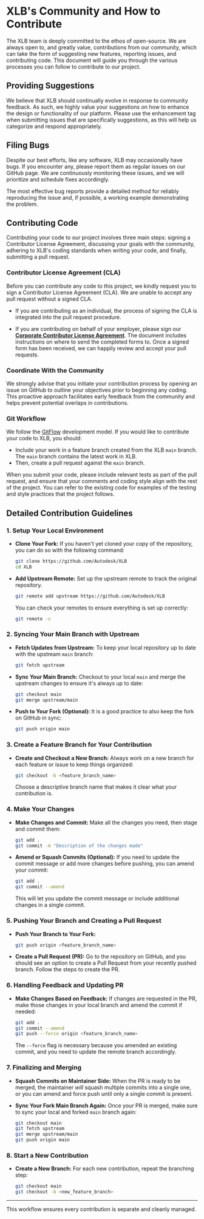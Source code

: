 # XLB's Community and How to Contribute

The XLB team is deeply committed to the ethos of open-source. We are always open to, and greatly value, contributions from our community, which can take the form of suggesting new features, reporting issues, and contributing code. This document will guide you through the various processes you can follow to contribute to our project.

## Providing Suggestions

We believe that XLB should continually evolve in response to community feedback. As such, we highly value your suggestions on how to enhance the design or functionality of our platform. Please use the enhancement tag when submitting issues that are specifically suggestions, as this will help us categorize and respond appropriately.

## Filing Bugs

Despite our best efforts, like any software, XLB may occasionally have bugs. If you encounter any, please report them as regular issues on our GitHub page. We are continuously monitoring these issues, and we will prioritize and schedule fixes accordingly.

The most effective bug reports provide a detailed method for reliably reproducing the issue and, if possible, a working example demonstrating the problem.

## Contributing Code

Contributing your code to our project involves three main steps: signing a Contributor License Agreement, discussing your goals with the community, adhering to XLB's coding standards when writing your code, and finally, submitting a pull request.


### Contributor License Agreement (CLA)

Before you can contribute any code to this project, we kindly request you to sign a Contributor License Agreement (CLA). We are unable to accept any pull request without a signed CLA.

- If you are contributing as an individual, the process of signing the CLA is integrated into the pull request procedure.

- If you are contributing on behalf of your employer, please sign our [**Corporate Contributor License Agreement**](https://github.com/Autodesk/autodesk.github.io/releases/download/1.0/ADSK.Form.Corp.Contrib.Agmt.for.Open.Source.docx). The document includes instructions on where to send the completed forms to. Once a signed form has been received, we can happily review and accept your pull requests.

### Coordinate With the Community

We strongly advise that you initiate your contribution process by opening an issue on GitHub to outline your objectives prior to beginning any coding. This proactive approach facilitates early feedback from the community and helps prevent potential overlaps in contributions.

### Git Workflow

We follow the [GitFlow](http://nvie.com/posts/a-successful-git-branching-model/) development model. 
If you would like to contribute your code to XLB, you should:
- Include your work in a feature branch created from the XLB `main` branch. The `main` branch contains the latest work in XLB. 
- Then, create a pull request against the `main` branch.


When you submit your code, please include relevant tests as part of the pull request, and ensure that your comments and coding style align with the rest of the project. You can refer to the existing code for examples of the testing and style practices that the project follows.

## Detailed Contribution Guidelines

### 1. Setup Your Local Environment

- **Clone Your Fork:**
  If you haven't yet cloned your copy of the repository, you can do so with the following command:

  ```bash
  git clone https://github.com/Autodesk/XLB
  cd XLB
  ```

- **Add Upstream Remote:** Set up the upstream remote to track the original repository.

  ```bash
  git remote add upstream https://github.com/Autodesk/XLB
  ```

  You can check your remotes to ensure everything is set up correctly:

  ```bash
  git remote -v
  ```

### 2. Syncing Your Main Branch with Upstream

- **Fetch Updates from Upstream:**
  To keep your local repository up to date with the upstream `main` branch:

  ```bash
  git fetch upstream
  ```

- **Sync Your Main Branch:**
  Checkout to your local `main` and merge the upstream changes to ensure it's always up to date:

  ```bash
  git checkout main
  git merge upstream/main
  ```

- **Push to Your Fork (Optional):**
  It is a good practice to also keep the fork on GitHub in sync:

  ```bash
  git push origin main
  ```

### 3. Create a Feature Branch for Your Contribution

- **Create and Checkout a New Branch:**
  Always work on a new branch for each feature or issue to keep things organized:
  ```bash
  git checkout -b <feature_branch_name>
  ```
  Choose a descriptive branch name that makes it clear what your contribution is.

### 4. Make Your Changes

- **Make Changes and Commit:**
  Make all the changes you need, then stage and commit them:

  ```bash
  git add .
  git commit -m "Description of the changes made"
  ```

- **Amend or Squash Commits (Optional):**
  If you need to update the commit message or add more changes before pushing, you can amend your commit:

  ```bash
  git add .
  git commit --amend
  ```

  This will let you update the commit message or include additional changes in a single commit.

### 5. Pushing Your Branch and Creating a Pull Request

- **Push Your Branch to Your Fork:**

  ```bash
  git push origin <feature_branch_name>
  ```

- **Create a Pull Request (PR):**
  Go to the repository on GitHub, and you should see an option to create a Pull Request from your recently pushed branch. Follow the steps to create the PR.

### 6. Handling Feedback and Updating PR

- **Make Changes Based on Feedback:**
  If changes are requested in the PR, make those changes in your local branch and amend the commit if needed:
  ```bash
  git add .
  git commit --amend
  git push --force origin <feature_branch_name>
  ```
  The `--force` flag is necessary because you amended an existing commit, and you need to update the remote branch accordingly.

### 7. Finalizing and Merging

- **Squash Commits on Maintainer Side:**
  When the PR is ready to be merged, the maintainer *will* squash multiple commits into a single one, or you can amend and force push until only a single commit is present.

- **Sync Your Fork Main Branch Again:**
  Once your PR is merged, make sure to sync your local and forked `main` branch again:

  ```bash
  git checkout main
  git fetch upstream
  git merge upstream/main
  git push origin main
  ```

### 8. Start a New Contribution

- **Create a New Branch:**
  For each new contribution, repeat the branching step:
  ```bash
  git checkout main
  git checkout -b <new_feature_branch>
  ```
---
This workflow ensures every contribution is separate and cleanly managed.

